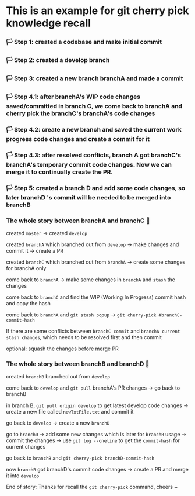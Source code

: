 # This is an example for git cherry pick knowledge recall

### 🏳  Step 1: created a codebase and make initial commit


### 🏳  Step 2: created a develop branch


### 🏳  Step 3: created a new branch branchA and made a commit


### 🏳  Step 4.1: after branchA's WIP code changes saved/committed in branch C, we come back to branchA and cherry pick the branchC's branchA's code changes
 
### 🏳  Step 4.2: create a new branch and saved the current work progress code changes and create a commit for it 

### 🏳  Step 4.3: after resolved conflicts, branch A got branchC's branchA's temporary commit code changes. Now we can merge it to continually create the PR.


### 🏳  Step 5: created a branch D and add some code changes, so later branchD 's commit will be needed to be merged into branchB



### The whole story between branchA and branchC 📝

created `master` -> created `develop`

created `branchA` which branched out from `develop` -> make changes and commit it -> create a PR

created `branchC` which branched out from `branchA` -> create some changes for branchA only

come back to `branchA` -> make some changes in `branchA` and `stash` the changes

come back to `branchC` and find the WIP (Working In Progress) commit hash and copy the hash

come back to `branchA` and `git stash popup` -> `git cherry-pick #branchC-commit-hash`

If there are some conflicts between `branchC commit` and `branchA current stash changes`, which needs to be resolved first and then commit

optional: squash the changes before merge PR



### The whole story between branchB and branchD 📝

created `branchB` branched out from `develop`

come back to `develop` and `git pull` branchA's PR changes -> go back to branchB

in branch B, `git pull origin develop` to get latest develop code changes -> create a new file called `newTxtFile.txt` and commit it

go back to `develop` -> create a new `branchD`

go to `branchD` -> add some new changes which is later for `branchB` usage -> commit the changes -> use `git log --oneline` to get the `commit-hash` for current changes

go back to `branchB` and `git cherry-pick branchD-commit-hash`

now `branchB` got branchD's commit code changes -> create a PR and merge it into `develop`


End of story: Thanks for recall the `git cherry-pick` command, cheers ~
